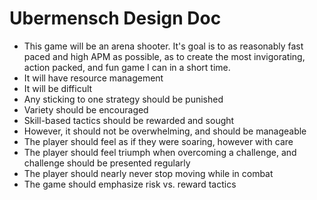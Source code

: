 # Ubermensch Design Doc

- This game will be an arena shooter. It's goal is to as reasonably fast paced and high APM as possible, as to create the most invigorating, action packed, and fun game I can in a short time.
- It will have resource management
- It will be difficult
- Any sticking to one strategy should be punished
- Variety should be encouraged
- Skill-based tactics should be rewarded and sought
- However, it should not be overwhelming, and should be manageable
- The player should feel as if they were soaring, however with care
- The player should feel triumph when overcoming a challenge, and challenge should be presented regularly
- The player should nearly never stop moving while in combat
- The game should emphasize risk vs. reward tactics

